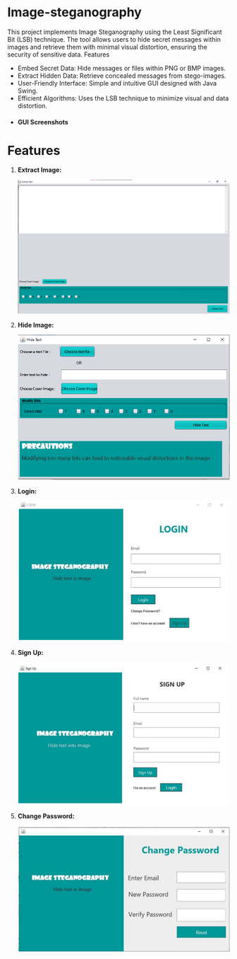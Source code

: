 # Image-steganography
This project implements Image Steganography using the Least Significant Bit (LSB) technique. The tool allows users to hide secret messages within images and retrieve them with minimal visual distortion, ensuring the security of sensitive data.
Features
* Embed Secret Data: Hide messages or files within PNG or BMP images.
* Extract Hidden Data: Retrieve concealed messages from stego-images.
* User-Friendly Interface: Simple and intuitive GUI designed with Java Swing.
* Efficient Algorithms: Uses the LSB technique to minimize visual and data distortion.
* #### GUI Screenshots

# Features

1. **Extract Image:**
   <p align="center">
      <img src="./screenshots/Extracttext.png" alt="Hide Image">
   </p>

2. **Hide Image:**
   <p align="center">
      <img src="./screenshots/Hidetext.png" alt="Altering Threshold">
   </p>

3. **Login:**
   <p align="center">
      <img src="./screenshots/Login.png" alt="Extracting Metadata">
   </p>

4. **Sign Up:**
   <p align="center">
      <img src="./screenshots/Signup.png" alt="PNG Check">
   </p>

5. **Change Password:**
   <p align="center">
      <img src="./screenshots/Change_password.png" alt="PNG Check">
   </p>


